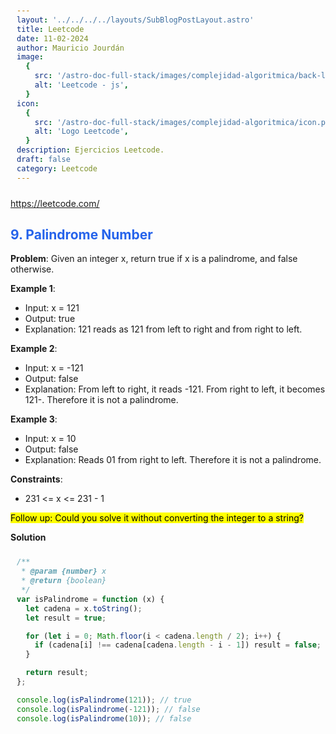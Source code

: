 ```yaml
---
layout: '../../../../layouts/SubBlogPostLayout.astro'
title: Leetcode
date: 11-02-2024
author: Mauricio Jourdán
image:
  {
    src: '/astro-doc-full-stack/images/complejidad-algoritmica/back-leetcode.png',
    alt: 'Leetcode - js',
  }
icon:
  {
    src: '/astro-doc-full-stack/images/complejidad-algoritmica/icon.png',
    alt: 'Logo Leetcode',
  }
description: Ejercicios Leetcode.
draft: false
category: Leetcode
---
```


https://leetcode.com/

## 9. Palindrome Number

**Problem**: Given an integer x, return true if x is a palindrome, and false otherwise.

**Example 1**:

- Input: x = 121
- Output: true
- Explanation: 121 reads as 121 from left to right and from right to left.

**Example 2**:

- Input: x = -121
- Output: false
- Explanation: From left to right, it reads -121. From right to left, it becomes 121-. Therefore it is not a palindrome.

**Example 3**:

- Input: x = 10
- Output: false
- Explanation: Reads 01 from right to left. Therefore it is not a palindrome.

**Constraints**:

- 231 <= x <= 231 - 1

<mark>Follow up: Could you solve it without converting the integer to a string?</mark>

**Solution**

```javascript
/**
 * @param {number} x
 * @return {boolean}
 */
var isPalindrome = function (x) {
  let cadena = x.toString();
  let result = true;

  for (let i = 0; Math.floor(i < cadena.length / 2); i++) {
    if (cadena[i] !== cadena[cadena.length - i - 1]) result = false;
  }

  return result;
};

console.log(isPalindrome(121)); // true
console.log(isPalindrome(-121)); // false
console.log(isPalindrome(10)); // false
```

<style>
  h1 { color: #713f12; }
  h2 { color: #2563eb; }
  h3 { color: #a855f7; }
  img {
    width: 100%;
    height: 100%;
    object-fit: cover;
  }
  pre {
    padding: 10px;
  }
</style>
